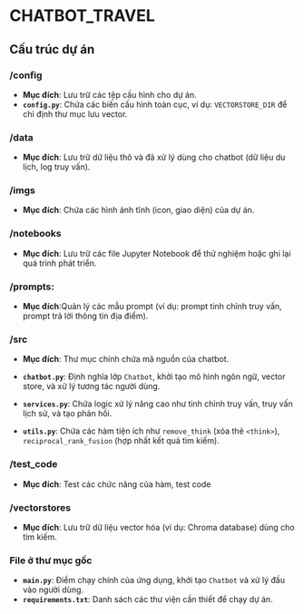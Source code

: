 # CHATBOT_TRAVEL

## Cấu trúc dự án

### /config
- **Mục đích**: Lưu trữ các tệp cấu hình cho dự án.  
- **`config.py`**: Chứa các biến cấu hình toàn cục, ví dụ: `VECTORSTORE_DIR` để chỉ định thư mục lưu vector.

### /data
- **Mục đích**: Lưu trữ dữ liệu thô và đã xử lý dùng cho chatbot (dữ liệu du lịch, log truy vấn).

### /imgs
- **Mục đích**: Chứa các hình ảnh tĩnh (icon, giao diện) của dự án.

### /notebooks
- **Mục đích**: Lưu trữ các file Jupyter Notebook để thử nghiệm hoặc ghi lại quá trình phát triển.

### /prompts: 
- **Mục đích**:Quản lý các mẫu prompt (ví dụ: prompt tinh chỉnh truy vấn, prompt trả lời thông tin địa điểm).  

### /src
- **Mục đích**: Thư mục chính chứa mã nguồn của chatbot.  
- **`chatbot.py`**: Định nghĩa lớp `Chatbot`, khởi tạo mô hình ngôn ngữ, vector store, và xử lý tương tác người dùng.  

- **`services.py`**: Chứa logic xử lý nâng cao như tinh chỉnh truy vấn, truy vấn lịch sử, và tạo phản hồi.  
- **`utils.py`**: Chứa các hàm tiện ích như `remove_think` (xóa thẻ `<think>`), `reciprocal_rank_fusion` (hợp nhất kết quả tìm kiếm).

### /test_code
- **Mục đích**: Test các chức năng của hàm, test code

### /vectorstores
- **Mục đích**: Lưu trữ dữ liệu vector hóa (ví dụ: Chroma database) dùng cho tìm kiếm.

### File ở thư mục gốc
- **`main.py`**: Điểm chạy chính của ứng dụng, khởi tạo `Chatbot` và xử lý đầu vào người dùng.  
- **`requirements.txt`**: Danh sách các thư viện cần thiết để chạy dự án.